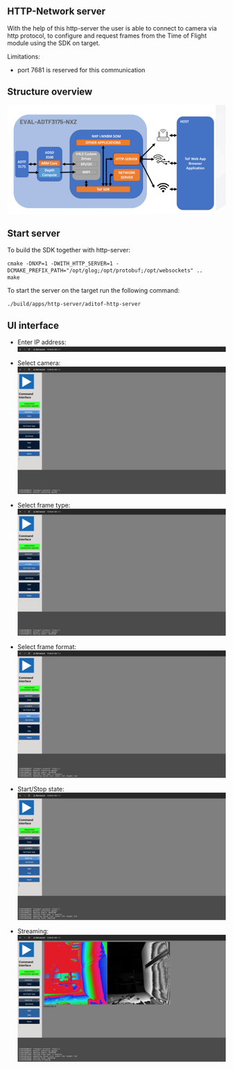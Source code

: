 ## HTTP-Network server

With the help of this http-server the user is able to connect to camera via http protocol, to configure and request frames from the Time of Flight module using the SDK on target.

Limitations:
- port 7681 is reserved for this communication


## Structure overview

![Structure overview](doc/img/http-server.png)


## Start server

To build the SDK together with http-server:

```console
cmake -DNXP=1 -DWITH_HTTP_SERVER=1 -DCMAKE_PREFIX_PATH="/opt/glog;/opt/protobuf;/opt/websockets" ..
make
```
To start the server on the target run the following command:
```console
./build/apps/http-server/aditof-http-server
```


## UI interface

* Enter IP address:
![IP address](doc/img/http-server-step-0.png)

* Select camera:
![Select camera](doc/img/http-server-step-1.png)

* Select frame type:
![Frame type](doc/img/http-server-step-2.png)

* Select frame format:
![Frame format](doc/img/http-server-step-3.png)

* Start/Stop state:
![Ready state](doc/img/http-server-step-4.png)

* Streaming:
![Streaming](doc/img/http-server-step-5.png)